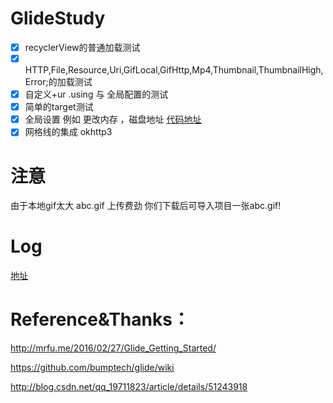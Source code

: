 # GlideStudy

- [x] recyclerView的普通加载测试
- [x] HTTP,File,Resource,Uri,GifLocal,GifHttp,Mp4,Thumbnail,ThumbnailHigh,Error;的加载测试
- [x] 自定义+ur   .using 与 全局配置的测试
- [x] 简单的target测试
- [x]  全局设置  例如 更改内存 ，磁盘地址 [代码地址](https://github.com/luhaoaimama1/GlideStudy/blob/master/app/src/main/java/com/example/zone/glidestudy/other/GlideModelConfig.java)
- [x]  网格线的集成 okhttp3

# 注意

由于本地gif太大  abc.gif 上传费劲  你们下载后可导入项目一张abc.gif!

# Log
 [地址](https://github.com/bumptech/glide/wiki/Debugging-and-Error-Handling)

# Reference&Thanks：
http://mrfu.me/2016/02/27/Glide_Getting_Started/

https://github.com/bumptech/glide/wiki

http://blog.csdn.net/qq_19711823/article/details/51243918